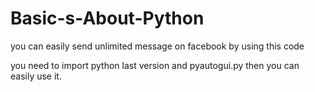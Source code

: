 # Basic-s-About-Python
you can easily send unlimited message on facebook by using this code

you need to import python last version and pyautogui.py 
then you can easily use it. 
